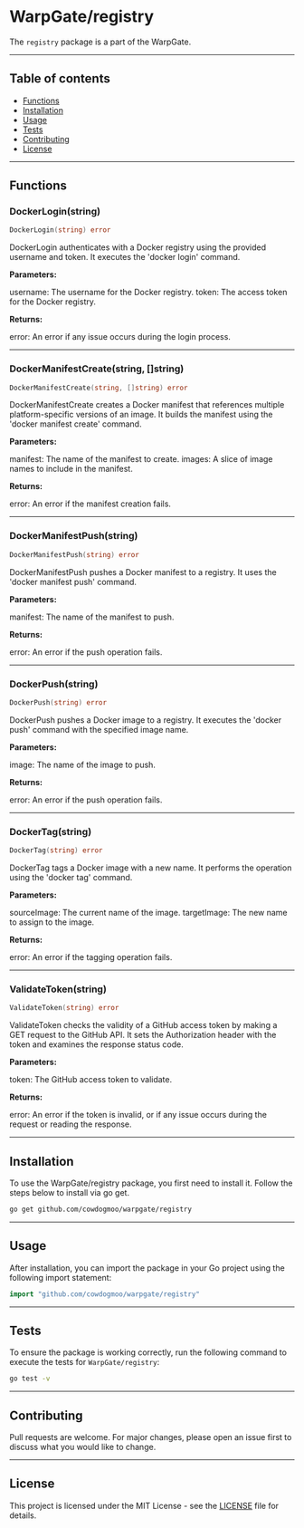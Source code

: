 # WarpGate/registry

The `registry` package is a part of the WarpGate.

---

## Table of contents

- [Functions](#functions)
- [Installation](#installation)
- [Usage](#usage)
- [Tests](#tests)
- [Contributing](#contributing)
- [License](#license)

---

## Functions

### DockerLogin(string)

```go
DockerLogin(string) error
```

DockerLogin authenticates with a Docker registry using the provided username
and token. It executes the 'docker login' command.

**Parameters:**

username: The username for the Docker registry.
token: The access token for the Docker registry.

**Returns:**

error: An error if any issue occurs during the login process.

---

### DockerManifestCreate(string, []string)

```go
DockerManifestCreate(string, []string) error
```

DockerManifestCreate creates a Docker manifest that references multiple
platform-specific versions of an image. It builds the manifest using the
'docker manifest create' command.

**Parameters:**

manifest: The name of the manifest to create.
images: A slice of image names to include in the manifest.

**Returns:**

error: An error if the manifest creation fails.

---

### DockerManifestPush(string)

```go
DockerManifestPush(string) error
```

DockerManifestPush pushes a Docker manifest to a registry. It uses the
'docker manifest push' command.

**Parameters:**

manifest: The name of the manifest to push.

**Returns:**

error: An error if the push operation fails.

---

### DockerPush(string)

```go
DockerPush(string) error
```

DockerPush pushes a Docker image to a registry. It executes the 'docker push'
command with the specified image name.

**Parameters:**

image: The name of the image to push.

**Returns:**

error: An error if the push operation fails.

---

### DockerTag(string)

```go
DockerTag(string) error
```

DockerTag tags a Docker image with a new name. It performs the operation
using the 'docker tag' command.

**Parameters:**

sourceImage: The current name of the image.
targetImage: The new name to assign to the image.

**Returns:**

error: An error if the tagging operation fails.

---

### ValidateToken(string)

```go
ValidateToken(string) error
```

ValidateToken checks the validity of a GitHub access token by making
a GET request to the GitHub API. It sets the Authorization header with
the token and examines the response status code.

**Parameters:**

token: The GitHub access token to validate.

**Returns:**

error: An error if the token is invalid, or if any issue occurs during
the request or reading the response.

---

## Installation

To use the WarpGate/registry package, you first need to install it.
Follow the steps below to install via go get.

```bash
go get github.com/cowdogmoo/warpgate/registry
```

---

## Usage

After installation, you can import the package in your Go project
using the following import statement:

```go
import "github.com/cowdogmoo/warpgate/registry"
```

---

## Tests

To ensure the package is working correctly, run the following
command to execute the tests for `WarpGate/registry`:

```bash
go test -v
```

---

## Contributing

Pull requests are welcome. For major changes,
please open an issue first to discuss what
you would like to change.

---

## License

This project is licensed under the MIT
License - see the [LICENSE](https://github.com/CowDogMoo/WarpGate/blob/main/LICENSE)
file for details.
